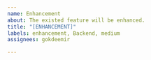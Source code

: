 ```yaml
---
name: Enhancement
about: The existed feature will be enhanced.
title: "[ENHANCEMENT]"
labels: enhancement, Backend, medium
assignees: gokdeemir

---
```



